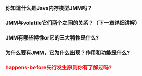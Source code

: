 ### 你知道什么是Java内存模型JMM吗？



### JMM与volatile它们两个之间的关系？（下一章详细讲解）



### JMM有哪些特性or它的三大特性是什么?



### 为什么要有JMM，它为什么出现？作用和功能是什么?



### <font color = 'red'>happens-before先行发生原则你有了解过吗?</font>